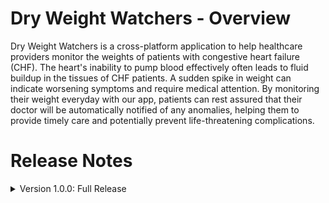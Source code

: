 # Dry Weight Watchers - Overview 

Dry Weight Watchers is a cross-platform application to help healthcare providers monitor the weights of patients with congestive heart failure (CHF). The heart's inability to pump blood effectively often leads to fluid buildup in the tissues of CHF patients. A sudden spike in weight can indicate worsening symptoms and require medical attention. By monitoring their weight everyday with our app, patients can rest assured that their doctor will be automatically notified of any anomalies, helping them to provide timely care and potentially prevent life-threatening complications. 

# Release Notes
<details>
  <summary>Version 1.0.0: Full Release</summary>
  
  ### Features 
  #### For patients on the mobile interface: 
  - Patient can create an account and login 
  - After login, the patient can see a basic dashboard with navigation to different placeholder pages for entering data, and viewing data. 
  - Patient can log out of their account
  - Patient can register their provider
  - Patients can record their weight to the database on the Enter Data screen.
  - Patients can see a list of providers associated with their account and choose to remove providers on the Provider List screen.
  - Patients may delete their account and all personal data associated with their account from the Accounts screen.
  - Patients can create daily reminders to assist them in routinely recording their weight. 
     - They can create, edit, and delete reminders in the Reminders screen.
     - Reminders can be customized to any time and specify which days of the week the reminder should occur.
  - Patients will be remembered with a token when they are logged in. If this token is still valid next app opening, they are automatically logged in.
  - Patients can view a visualization of their weight record in one of two ways:
    - a line graph on a chart showing change over time
    - a calendar marking days with a successful weight record
  - Patients may click on any point or day in the dashboard screen to view the exact weight record, day, and notes associated with that day.
  - Patients may edit their account details in profile screen.
  - Patients may add notes to each day for personal use.
  - Patients may indicate a preference to be reminded/alerted by push notification and/or email notification.
  #### For providers on the desktop interface: 
  - Providers can create an account and login 
  - After login, the provider can see a basic dashboard with navigation to different placeholder pages for viewing their dashboard, home, and profile
  - Provider can log out of their account
  - Providers can see a dashboard containing information on all patients assigned to them.
  - Providers can delete their account and all personal data associated with their account.
  - Providers have the same data visualizations available to the patient, but are able to view individual patient details within the patient details screen.
  - Provider may edit/change their account details.
  - Large UI overhaul to look more modern.
  - Providers may edit and remove notes and special field data from patient files to maintain information relevancy and better suit their needs.
  - Providers may indicate a preference to be reminded/alerted by email or text notification.
  - Providers will receive a real-time alert when a patient under their care records a weight that cross a designated danger threshold.
    - Threshold may be dynamically altered/set for individual patients
    - Patients who cross such a threshold will be visually indicated in the provider's patient dashboard.
    - Alerts will not contain personal information of patients, but rather alarm the provider to check their dashboard for any in-danger patients.

  ### Bug Fixes
  - (N/A)

  ### Known Issues
  - Loading screens are only present in a few recent screens rather than universal/standardized.
  - Deleted accounts are not 'recreated' or removed from deleted users table upon creation of a new account reusing that email.
  - 2-factor authentication option is present in provider interface, but was not in the scope of the first release.
</details>